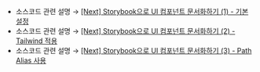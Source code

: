 * 소스코드 관련 설명 → <a href='https://jforj.tistory.com/381'>[Next] Storybook으로 UI 컴포넌트 문서화하기 (1) - 기본 설정</a>
* 소스코드 관련 설명 → <a href='https://jforj.tistory.com/382'>[Next] Storybook으로 UI 컴포넌트 문서화하기 (2) - Tailwind 적용</a>
* 소스코드 관련 설명 → <a href='https://jforj.tistory.com/383'>[Next] Storybook으로 UI 컴포넌트 문서화하기 (3) - Path Alias 사용</a>